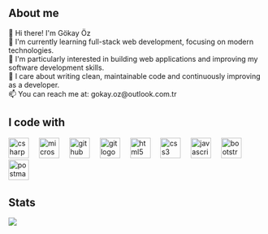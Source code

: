 <h2 align="left">About me</h2>

<p align="left">👋 Hi there! I'm Gökay Öz  <br>
  🌱 I'm currently learning full-stack web development, focusing on modern technologies.  <br>
  👀 I'm particularly interested in building web applications and improving my software development skills.  <br>
  🎯 I care about writing clean, maintainable code and continuously improving as a developer.  <br>
  📫 You can reach me at: gokay.oz@outlook.com.tr</p>

<h2 align="left">I code with</h2>

<div align="left">
  <img src="https://cdn.jsdelivr.net/gh/devicons/devicon/icons/csharp/csharp-original.svg" height="40" alt="csharp logo"  />
  <img width="12" />
  <img src="https://cdn.jsdelivr.net/gh/devicons/devicon/icons/microsoftsqlserver/microsoftsqlserver-plain.svg" height="40" alt="microsoftsqlserver logo"  />
  <img width="12" />
  <img src="https://skillicons.dev/icons?i=github" height="40" alt="github logo"  />
  <img width="12" />
  <img src="https://cdn.jsdelivr.net/gh/devicons/devicon/icons/git/git-original.svg" height="40" alt="git logo"  />
  <img width="12" />
  <img src="https://cdn.jsdelivr.net/gh/devicons/devicon/icons/html5/html5-original.svg" height="40" alt="html5 logo"  />
  <img width="12" />
  <img src="https://cdn.jsdelivr.net/gh/devicons/devicon/icons/css3/css3-original.svg" height="40" alt="css3 logo"  />
  <img width="12" />
  <img src="https://cdn.jsdelivr.net/gh/devicons/devicon/icons/javascript/javascript-original.svg" height="40" alt="javascript logo"  />
  <img width="12" />
  <img src="https://cdn.jsdelivr.net/gh/devicons/devicon/icons/bootstrap/bootstrap-original.svg" height="40" alt="bootstrap logo"  />
  <img width="12" />
  <img src="https://skillicons.dev/icons?i=postman" height="40" alt="postman logo"  />
  <img width="12" />
  
</div>

<h2 align="left">Stats</h2>

![](https://github-readme-stats.vercel.app/api/top-langs/?username=gokayoz&theme=default_repocard&hide_border=false&include_all_commits=true&count_private=true&layout=compact)
